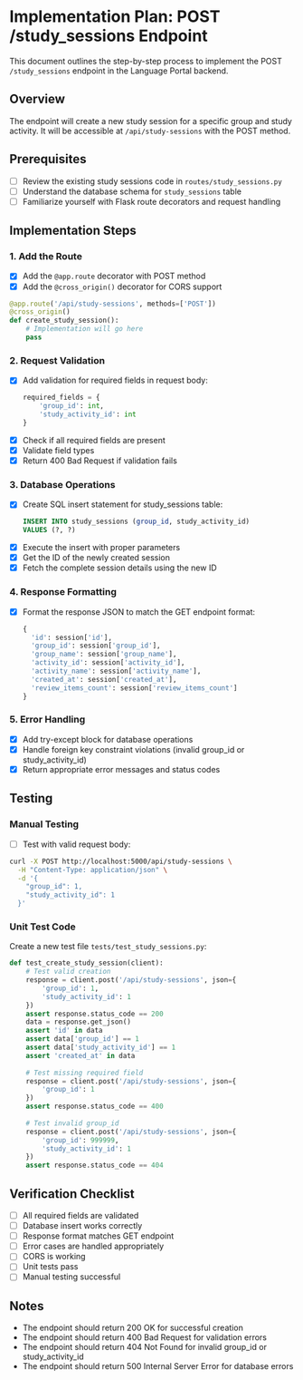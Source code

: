 # Implementation Plan: POST /study_sessions Endpoint

This document outlines the step-by-step process to implement the POST `/study_sessions` endpoint in the Language Portal backend.

## Overview
The endpoint will create a new study session for a specific group and study activity. It will be accessible at `/api/study-sessions` with the POST method.

## Prerequisites
- [ ] Review the existing study sessions code in `routes/study_sessions.py`
- [ ] Understand the database schema for `study_sessions` table
- [ ] Familiarize yourself with Flask route decorators and request handling

## Implementation Steps

### 1. Add the Route
- [x] Add the `@app.route` decorator with POST method
- [x] Add the `@cross_origin()` decorator for CORS support
```python
@app.route('/api/study-sessions', methods=['POST'])
@cross_origin()
def create_study_session():
    # Implementation will go here
    pass
```

### 2. Request Validation
- [x] Add validation for required fields in request body:
  ```python
  required_fields = {
      'group_id': int,
      'study_activity_id': int
  }
  ```
- [x] Check if all required fields are present
- [x] Validate field types
- [x] Return 400 Bad Request if validation fails

### 3. Database Operations
- [x] Create SQL insert statement for study_sessions table:
  ```sql
  INSERT INTO study_sessions (group_id, study_activity_id)
  VALUES (?, ?)
  ```
- [x] Execute the insert with proper parameters
- [x] Get the ID of the newly created session
- [x] Fetch the complete session details using the new ID

### 4. Response Formatting
- [x] Format the response JSON to match the GET endpoint format:
  ```python
  {
    'id': session['id'],
    'group_id': session['group_id'],
    'group_name': session['group_name'],
    'activity_id': session['activity_id'],
    'activity_name': session['activity_name'],
    'created_at': session['created_at'],
    'review_items_count': session['review_items_count']
  }
  ```

### 5. Error Handling
- [x] Add try-except block for database operations
- [x] Handle foreign key constraint violations (invalid group_id or study_activity_id)
- [x] Return appropriate error messages and status codes

## Testing

### Manual Testing
- [ ] Test with valid request body:
```bash
curl -X POST http://localhost:5000/api/study-sessions \
  -H "Content-Type: application/json" \
  -d '{
    "group_id": 1,
    "study_activity_id": 1
  }'
```

### Unit Test Code
Create a new test file `tests/test_study_sessions.py`:

```python
def test_create_study_session(client):
    # Test valid creation
    response = client.post('/api/study-sessions', json={
        'group_id': 1,
        'study_activity_id': 1
    })
    assert response.status_code == 200
    data = response.get_json()
    assert 'id' in data
    assert data['group_id'] == 1
    assert data['study_activity_id'] == 1
    assert 'created_at' in data
    
    # Test missing required field
    response = client.post('/api/study-sessions', json={
        'group_id': 1
    })
    assert response.status_code == 400
    
    # Test invalid group_id
    response = client.post('/api/study-sessions', json={
        'group_id': 999999,
        'study_activity_id': 1
    })
    assert response.status_code == 404
```

## Verification Checklist
- [ ] All required fields are validated
- [ ] Database insert works correctly
- [ ] Response format matches GET endpoint
- [ ] Error cases are handled appropriately
- [ ] CORS is working
- [ ] Unit tests pass
- [ ] Manual testing successful

## Notes
- The endpoint should return 200 OK for successful creation
- The endpoint should return 400 Bad Request for validation errors
- The endpoint should return 404 Not Found for invalid group_id or study_activity_id
- The endpoint should return 500 Internal Server Error for database errors
